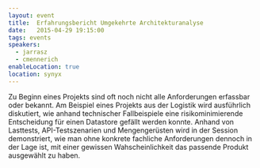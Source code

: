 ```yaml
---
layout: event
title:  Erfahrungsbericht Umgekehrte Architekturanalyse
date:   2015-04-29 19:15:00
tags: events
speakers:
  - jarrasz
  - cmennerich
enableLocation: true
location: synyx
---
```


Zu Beginn eines Projekts sind oft noch nicht alle Anforderungen erfassbar oder bekannt. Am Beispiel eines Projekts aus der Logistik wird ausführlich diskutiert, wie anhand technischer Fallbeispiele eine risikominimierende Entscheidung für einen Datastore gefällt werden konnte. Anhand von Lasttests, API-Testszenarien und Mengengerüsten wird in der Session demonstriert, wie man ohne konkrete fachliche Anforderungen dennoch in der Lage ist, mit einer gewissen Wahscheinlichkeit das passende Produkt ausgewählt zu haben.
